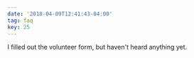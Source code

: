 ```yaml
---
date: '2018-04-09T12:41:43-04:00'
tag: faq
key: 25
---
```

I filled out the volunteer form, but haven't heard anything yet.
